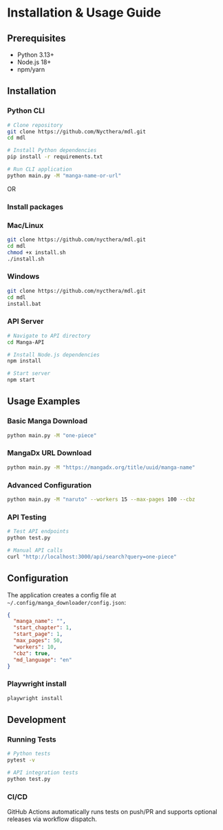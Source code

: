# Installation & Usage Guide

## Prerequisites

- Python 3.13+
- Node.js 18+
- npm/yarn

## Installation

### Python CLI

```bash
# Clone repository
git clone https://github.com/Nycthera/mdl.git
cd mdl

# Install Python dependencies
pip install -r requirements.txt

# Run CLI application
python main.py -M "manga-name-or-url"
```

OR

### Install packages

### Mac/Linux

```bash
git clone https://github.com/nycthera/mdl.git
cd mdl
chmod +x install.sh
./install.sh
```

### Windows

```bash
git clone https://github.com/nycthera/mdl.git
cd mdl
install.bat
```

### API Server

```bash
# Navigate to API directory
cd Manga-API

# Install Node.js dependencies
npm install

# Start server
npm start
```

## Usage Examples

### Basic Manga Download

```bash
python main.py -M "one-piece"
```

### MangaDx URL Download

```bash
python main.py -M "https://mangadx.org/title/uuid/manga-name"
```

### Advanced Configuration

```bash
python main.py -M "naruto" --workers 15 --max-pages 100 --cbz
```

### API Testing

```bash
# Test API endpoints
python test.py

# Manual API calls
curl "http://localhost:3000/api/search?query=one-piece"
```

## Configuration

The application creates a config file at `~/.config/manga_downloader/config.json`:

```json
{
  "manga_name": "",
  "start_chapter": 1,
  "start_page": 1,
  "max_pages": 50,
  "workers": 10,
  "cbz": true,
  "md_language": "en"
}
```

### Playwright install

```bash
playwright install
```

## Development

### Running Tests

```bash
# Python tests
pytest -v

# API integration tests
python test.py
```

### CI/CD

GitHub Actions automatically runs tests on push/PR and supports optional releases via workflow dispatch.
